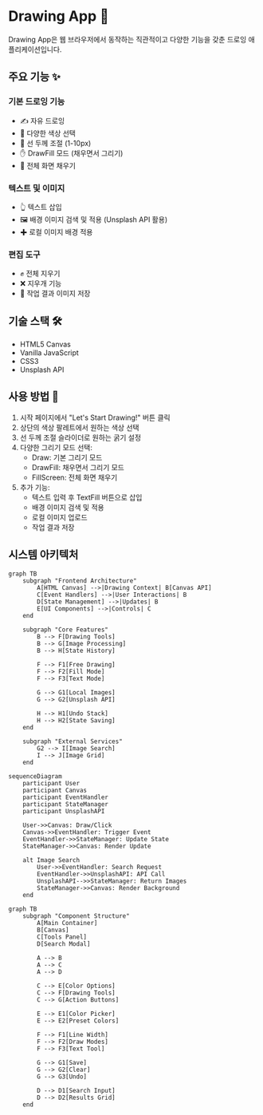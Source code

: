# Drawing App 🎨

Drawing App은 웹 브라우저에서 동작하는 직관적이고 다양한 기능을 갖춘 드로잉 애플리케이션입니다.

## 주요 기능 ✨

### 기본 드로잉 기능
- ✍️ 자유 드로잉
- 🎨 다양한 색상 선택
- 📏 선 두께 조절 (1-10px)
- ✋ DrawFill 모드 (채우면서 그리기)
- 📮 전체 화면 채우기

### 텍스트 및 이미지
- 👆 텍스트 삽입
- 🖼️ 배경 이미지 검색 및 적용 (Unsplash API 활용)
- ✚ 로컬 이미지 배경 적용

### 편집 도구
- ✊ 전체 지우기
- ❌ 지우개 기능
- 📲 작업 결과 이미지 저장

## 기술 스택 🛠

- HTML5 Canvas
- Vanilla JavaScript
- CSS3
- Unsplash API


## 사용 방법 📝

1. 시작 페이지에서 "Let's Start Drawing!" 버튼 클릭
2. 상단의 색상 팔레트에서 원하는 색상 선택
3. 선 두께 조절 슬라이더로 원하는 굵기 설정
4. 다양한 그리기 모드 선택:
   - Draw: 기본 그리기 모드
   - DrawFill: 채우면서 그리기 모드
   - FillScreen: 전체 화면 채우기
5. 추가 기능:
   - 텍스트 입력 후 TextFill 버튼으로 삽입
   - 배경 이미지 검색 및 적용
   - 로컬 이미지 업로드
   - 작업 결과 저장

## 시스템 아키텍처

```mermaid
graph TB
    subgraph "Frontend Architecture"
        A[HTML Canvas] -->|Drawing Context| B[Canvas API]
        C[Event Handlers] -->|User Interactions| B
        D[State Management] -->|Updates| B
        E[UI Components] -->|Controls| C
    end

    subgraph "Core Features"
        B --> F[Drawing Tools]
        B --> G[Image Processing]
        B --> H[State History]
        
        F --> F1[Free Drawing]
        F --> F2[Fill Mode]
        F --> F3[Text Mode]
        
        G --> G1[Local Images]
        G --> G2[Unsplash API]
        
        H --> H1[Undo Stack]
        H --> H2[State Saving]
    end

    subgraph "External Services"
        G2 --> I[Image Search]
        I --> J[Image Grid]
    end
```

```mermaid
sequenceDiagram
    participant User
    participant Canvas
    participant EventHandler
    participant StateManager
    participant UnsplashAPI

    User->>Canvas: Draw/Click
    Canvas->>EventHandler: Trigger Event
    EventHandler->>StateManager: Update State
    StateManager->>Canvas: Render Update
    
    alt Image Search
        User->>EventHandler: Search Request
        EventHandler->>UnsplashAPI: API Call
        UnsplashAPI-->>StateManager: Return Images
        StateManager->>Canvas: Render Background
    end
```

```mermaid
graph TB
    subgraph "Component Structure"
        A[Main Container]
        B[Canvas]
        C[Tools Panel]
        D[Search Modal]
        
        A --> B
        A --> C
        A --> D
        
        C --> E[Color Options]
        C --> F[Drawing Tools]
        C --> G[Action Buttons]
        
        E --> E1[Color Picker]
        E --> E2[Preset Colors]
        
        F --> F1[Line Width]
        F --> F2[Draw Modes]
        F --> F3[Text Tool]
        
        G --> G1[Save]
        G --> G2[Clear]
        G --> G3[Undo]
        
        D --> D1[Search Input]
        D --> D2[Results Grid]
    end
```